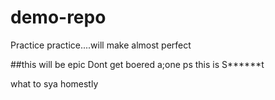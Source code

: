 # demo-repo
Practice practice....will make almost perfect


##this will be epic
Dont get boered a;one 
ps this is S******t

what to sya homestly